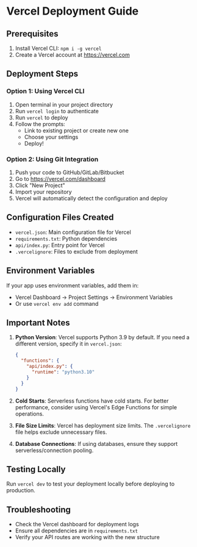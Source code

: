 # Vercel Deployment Guide

## Prerequisites
1. Install Vercel CLI: `npm i -g vercel`
2. Create a Vercel account at https://vercel.com

## Deployment Steps

### Option 1: Using Vercel CLI
1. Open terminal in your project directory
2. Run `vercel login` to authenticate
3. Run `vercel` to deploy
4. Follow the prompts:
   - Link to existing project or create new one
   - Choose your settings
   - Deploy!

### Option 2: Using Git Integration
1. Push your code to GitHub/GitLab/Bitbucket
2. Go to https://vercel.com/dashboard
3. Click "New Project"
4. Import your repository
5. Vercel will automatically detect the configuration and deploy

## Configuration Files Created

- `vercel.json`: Main configuration file for Vercel
- `requirements.txt`: Python dependencies
- `api/index.py`: Entry point for Vercel
- `.vercelignore`: Files to exclude from deployment

## Environment Variables
If your app uses environment variables, add them in:
- Vercel Dashboard → Project Settings → Environment Variables
- Or use `vercel env add` command

## Important Notes

1. **Python Version**: Vercel supports Python 3.9 by default. If you need a different version, specify it in `vercel.json`:
   ```json
   {
     "functions": {
       "api/index.py": {
         "runtime": "python3.10"
       }
     }
   }
   ```

2. **Cold Starts**: Serverless functions have cold starts. For better performance, consider using Vercel's Edge Functions for simple operations.

3. **File Size Limits**: Vercel has deployment size limits. The `.vercelignore` file helps exclude unnecessary files.

4. **Database Connections**: If using databases, ensure they support serverless/connection pooling.

## Testing Locally
Run `vercel dev` to test your deployment locally before deploying to production.

## Troubleshooting
- Check the Vercel dashboard for deployment logs
- Ensure all dependencies are in `requirements.txt`
- Verify your API routes are working with the new structure
